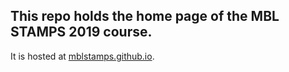 ## This repo holds the home page of the MBL STAMPS 2019 course. 
It is hosted at [mblstamps.github.io](https://mblstamps.github.io/).
